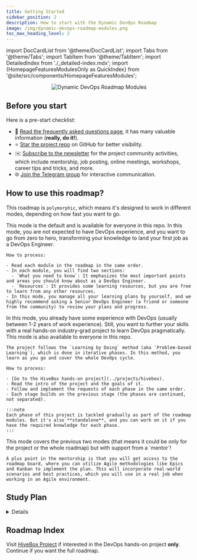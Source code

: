 ```yaml
---
title: Getting Started
sidebar_position: 2
description: How to start with the Dynamic DevOps Roadmap
image: /img/dynamic-devops-roadmap-modules.png
toc_max_heading_level: 2
---
```


import DocCardList from '@theme/DocCardList';
import Tabs from '@theme/Tabs';
import TabItem from '@theme/TabItem';
import DetailedIndex from './_detailed-index.mdx';
import {HomepageFeaturesModulesOnly as QuickIndex} from '@site/src/components/HomepageFeaturesModules';

<p align="center">
  <img title="Dynamic DevOps Roadmap Modules" alt="Dynamic DevOps Roadmap Modules" border="0" src="/img/dynamic-devops-roadmap-modules.png" />
</p>

## Before you start

Here is a pre-start checklist:

- 📃 <a target="_blank" href="../faq/">Read the frequently asked questions page</a>, it has many valuable information (**really, do it!**).
- ⭐ <a target="_blank" href="https://github.com/DevOpsHiveHQ/dynamic-devops-roadmap">Star the project repo</a> on GitHub for better visibility.
- ✉️ <a target="_blank" href="https://newsletter.devopsroadmap.io/subscribe">Subscribe to the newsletter</a> for the project community activities, which include mentorship, job posting, online meetings, workshops, career tips and tricks, and more.
- 🌐 <a target="_blank" href="https://t.me/DevOpsHive/985">Join the Telegram group</a> for interactive communication.

## How to use this roadmap?

This roadmap is `polymorphic`, which means it's designed to work in different modes, depending on how fast you want to go.

<Tabs>
  <TabItem value="self-paced-roadmap" label="Self-Paced Roadmap" default>
    This mode is the default and is available for everyone in this repo. In this mode, you are not expected to have DevOps experience, and you want to go from zero to hero, transforming your knowledge to land your first job as a DevOps Engineer.

    How to process:

    - Read each module in the roadmap in the same order.
    - In each module, you will find two sections:
      - `What you need to know`: It emphasizes the most important points and areas you should know about as a DevOps Engineer.
      - `Resources`: It provides some learning resources, but you are free to learn from any other resources.
    - In this mode, you manage all your learning plans by yourself, and we highly recommend asking a Senior DevOps Engineer (a friend or someone from the community) to review your plans and progress.
  </TabItem>

  <TabItem value="hands-on-project" label="Hands-on Project">
    In this mode, you already have some experience with DevOps (usually between 1-2 years of work experience). Still, you want to further your skills with a real hands-on industry-grad project to learn DevOps pragmatically. This mode is also available to everyone in this repo.

    The project follows the `Learning by Doing` method (aka `Problem-based Learning`), which is done in iterative phases. In this method, you learn as you go and cover the whole DevOps cycle.

    How to process:

    - [Go to the HiveBox hands-on project](../projects/hivebox).
    - Read the intro of the project and the goals of it.
    - Follow and implement the requests of each phase in the same order.
    - Each stage builds on the previous stage (the phases are continued, not separated).

    :::note
    Each phase of this project is tackled gradually as part of the roadmap modules. But it's also **standalone**, and you can work on it if you have the required knowledge for each phase.
    :::
  </TabItem>

  <TabItem value="mentorship-program" label="Mentorship Program">
    This mode covers the previous two modes (that means it could be only for the project or the whole roadmap) but with support from a `mentor`!

    A plus point in the mentorship is that you will get access to the roadmap board, where you can utilize Agile methodologies like Epics and Kanban to implement the plan. This will incorporate real-world scenarios and best practices, which you will use in a real job when working in an Agile environment.
  </TabItem>
</Tabs>


## Study Plan

<details>
  To be added.
</details>



## Roadmap Index

Visit [HiveBox Project](../projects/hivebox/) if interested in the DevOps hands-on project **only**. Continue if you want the full roadmap.

<style>
{`
  /* Reduce padding */
  #timeline-content {
    padding-left: 1rem;
  }
`}
</style>

<Tabs queryString="index">
  <TabItem value="quick" label="Quick Index" default>
    <QuickIndex />
  </TabItem>
  <TabItem value="detailed" label="Detailed Index">
    <DetailedIndex />
  </TabItem>
</Tabs>
